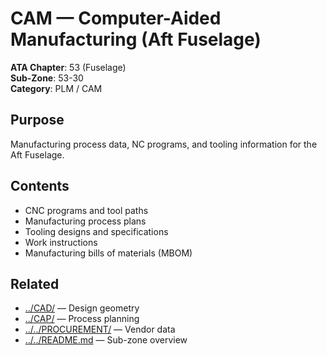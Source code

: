 # CAM — Computer-Aided Manufacturing (Aft Fuselage)

**ATA Chapter**: 53 (Fuselage)  
**Sub-Zone**: 53-30  
**Category**: PLM / CAM

## Purpose

Manufacturing process data, NC programs, and tooling information for the Aft Fuselage.

## Contents

- CNC programs and tool paths
- Manufacturing process plans
- Tooling designs and specifications
- Work instructions
- Manufacturing bills of materials (MBOM)

## Related

- [../CAD/](../CAD/) — Design geometry
- [../CAP/](../CAP/) — Process planning
- [../../PROCUREMENT/](../../PROCUREMENT/) — Vendor data
- [../../README.md](../../README.md) — Sub-zone overview

